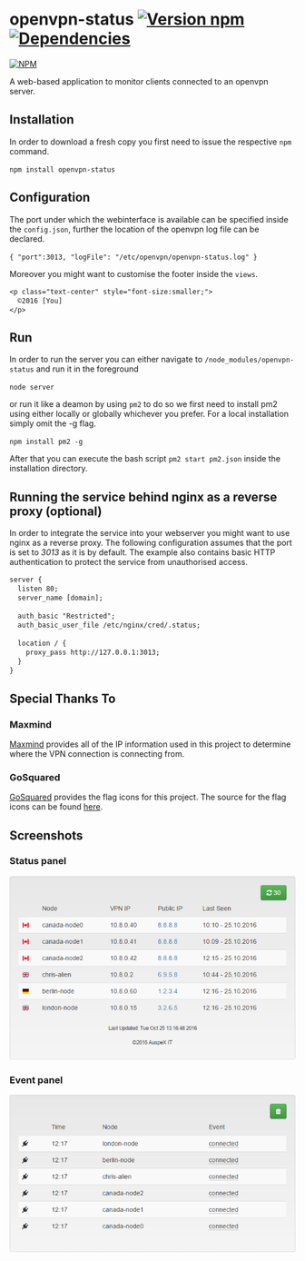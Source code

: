 # openvpn-status [![Version npm](https://img.shields.io/npm/v/openvpn-status.svg?style=flat-square)](https://www.npmjs.com/package/openvpn-status)[![Dependencies](https://img.shields.io/david/auspexeu/openvpn-status.svg?style=flat-square)](https://david-dm.org/auspexeu/openvpn-status)

[![NPM](https://nodei.co/npm/openvpn-status.png?downloads=true&stars=true)](https://nodei.co/npm/openvpn-status/)

A web-based application to monitor clients connected to an openvpn server.

## Installation
In order to download a fresh copy you first need to issue the respective ``npm`` command.

``npm install openvpn-status``

## Configuration

The port under which the webinterface is available can be specified inside the ``config.json``, further the location of the openvpn log file can be declared.

``{
  "port":3013,
  "logFile": "/etc/openvpn/openvpn-status.log"
}``

Moreover you might want to customise the footer inside the ``views``.

```
<p class="text-center" style="font-size:smaller;">
  ©2016 [You]
</p> 
```

## Run

In order to run the server you can either navigate to ``/node_modules/openvpn-status`` and run it in the foreground

``node server``

or run it like a deamon by using ``pm2`` to do so we first need to install pm2 using either locally or globally whichever you prefer. For a local installation simply omit the -g flag.

``npm install pm2 -g``

After that you can execute the bash script ``pm2 start pm2.json`` inside the installation directory.

## Running the service behind nginx as a reverse proxy (optional)

In order to integrate the service into your webserver you might want to use nginx as a reverse proxy. The following configuration assumes that the port is set to *3013* as it is by default. The example also contains basic HTTP authentication to protect the service from unauthorised access.

```
server {
  listen 80;
  server_name [domain];

  auth_basic "Restricted";
  auth_basic_user_file /etc/nginx/cred/.status;

  location / {
    proxy_pass http://127.0.0.1:3013;
  }
}
```

## Special Thanks To

### Maxmind

[Maxmind](http://dev.maxmind.com/geoip/geoip2/geolite2/) provides all of the IP information used in this project to determine where the VPN connection is connecting from.

### GoSquared

[GoSquared](https://www.gosquared.com) provides the flag icons for this project. The source for the flag icons can be found [here](https://www.gosquared.com/resources/flag-icons/).

## Screenshots

### Status panel
![Status panel](https://raw.githubusercontent.com/AuspeXeu/openvpn-status/master/screen1.png)

### Event panel
![Event panel](https://raw.githubusercontent.com/AuspeXeu/openvpn-status/master/screen2.png)
